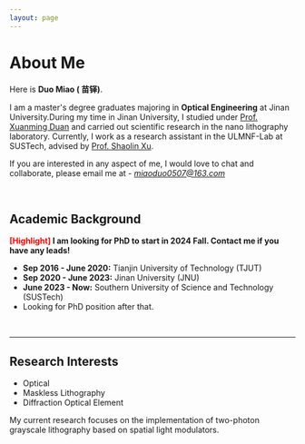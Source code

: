 ```yaml
---
layout: page
---
```


# About Me

Here is **Duo Miao ( 苗铎)**.

I am a master's degree graduates majoring in **Optical Engineering** at Jinan University.During my time in Jinan University, I studied under [Prof. Xuanming Duan](https://ipt.jnu.edu.cn/2019/0716/c16173a366282/page.psp) and carried out scientific research in the nano lithography laboratory. Currently, I work as a research assistant in the ULMNF-Lab at SUSTech, advised by [Prof. Shaolin Xu](https://www.sustech.edu.cn/zh/faculties/xushaolin.html). 

If you are interested in any aspect of me, I would love to chat and collaborate, please email me at - *miaoduo0507@163.com*

<br>

## Academic Background

**<font color='red'>[Highlight]</font> I am looking for PhD to start in 2024 Fall. Contact me if you have any leads!**

- **Sep 2016 - June 2020:** Tianjin University of Technology (TJUT)
- **Sep 2020 - June 2023:** Jinan University (JNU)
- **June 2023 - Now:** Southern University of Science and Technology (SUSTech)
-  Looking for PhD position after that.

<br>

---

## Research Interests

- Optical 
- Maskless Lithography
- Diffraction Optical Element

My current research focuses on the implementation of two-photon grayscale lithography based on spatial light modulators.

<br>

